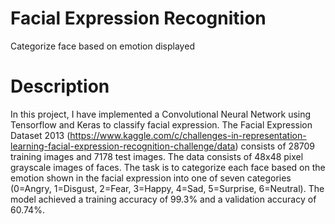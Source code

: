 # Facial Expression Recognition
Categorize face based on emotion displayed
# Description
In this project, I have implemented a Convolutional Neural Network using Tensorflow and Keras to classify facial expression. The Facial Expression Dataset 2013 (https://www.kaggle.com/c/challenges-in-representation-learning-facial-expression-recognition-challenge/data) consists of 28709 training images and 7178 test images. The data consists of 48x48 pixel grayscale images of faces. The task is to categorize each face based on the emotion shown in the facial expression into one of seven categories (0=Angry, 1=Disgust, 2=Fear, 3=Happy, 4=Sad, 5=Surprise, 6=Neutral). The model achieved a training accuracy of 99.3% and a validation accuracy of 60.74%.
